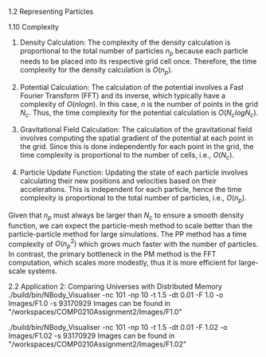 1.2 Representing Particles



1.10 Complexity
1. Density Calculation: The complexity of the density calculation is proportional to the total number of particles $n_p$​ because each particle needs to be placed into its respective grid cell once. Therefore, the time complexity for the density calculation is $O(n_p)$.

2. Potential Calculation: The calculation of the potential involves a Fast Fourier Transform (FFT) and its inverse, which typically have a complexity of $O(nlogn)$. In this case, $n$ is the number of points in the grid $N_c$. Thus, the time complexity for the potential calculation is $O(N_clogN_c)$.

3. Gravitational Field Calculation: The calculation of the gravitational field involves computing the spatial gradient of the potential at each point in the grid. Since this is done independently for each point in the grid, the time complexity is proportional to the number of cells, i.e., $O(N_c)$.

4. Particle Update Function: Updating the state of each particle involves calculating their new positions and velocities based on their accelerations. This is independent for each particle, hence the time complexity is proportional to the total number of particles, i.e., $O(n_p)$.

Given that $n_p$ must always be larger than $N_c$ to ensure a smooth density function, we can expect the particle-mesh method to scale better than the particle-particle method for large simulations. The PP method has a time complexity of $O(n_p^2)$ which grows much faster with the number of particles. In contrast, the primary bottleneck in the PM method is the FFT computation, which scales more modestly, thus it is more efficient for large-scale systems.



2.2 Application 2: Comparing Universes with Distributed Memory
./build/bin/NBody_Visualiser -nc 101 -np 10 -t 1.5 -dt 0.01 -F 1.0 -o Images/F1.0 -s 93170929
Images can be found in "/workspaces/COMP0210Assignment2/Images/F1.0"

./build/bin/NBody_Visualiser -nc 101 -np 10 -t 1.5 -dt 0.01 -F 1.02 -o Images/F1.02 -s 93170929
Images can be found in "/workspaces/COMP0210Assignment2/Images/F1.02"